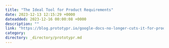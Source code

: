 ```yaml
---
title: "The Ideal Tool for Product Requirements"
date: 2023-12-13 12:15:29 +0000
dateadded: 2023-12-16 00:00:08 +0000
description: ""
link: "https://blog.prototypr.io/google-docs-no-longer-cuts-it-for-product-documentation-550f5522b74d?source=rss----eb297ea1161a---4"
category:
directory: _directory/prototypr.md
---
```

